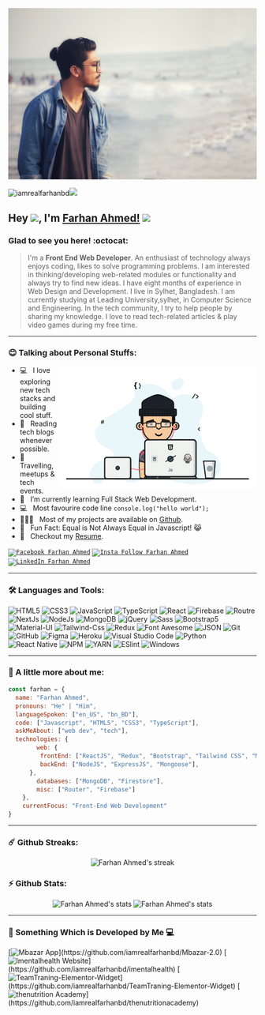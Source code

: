 <img src="https://raw.githubusercontent.com/iamrealfarhanbd/iamrealfarhanbd/main/farhan.jpg" >

<p align="left"><img src="https://komarev.com/ghpvc/?username=iamrealfarhanbd&label=Profile%20views&color=0e75b6&style=flat" alt="iamrealfarhanbd" /><img src="https://media.giphy.com/media/mGcNjsfWAjY5AEZNw6/giphy.gif" width="50"> </p>

## Hey <img src="https://media.giphy.com/media/hvRJCLFzcasrR4ia7z/giphy.gif" width="22px">, I'm [Farhan Ahmed!](https://iamrealfarhanbd.web.app/) <img src="https://emojis.slackmojis.com/emojis/images/1531849430/4246/blob-sunglasses.gif?1531849430" width="30"/>

### Glad to see you here! :octocat:

> I'm a **Front End Web Developer**. An enthusiast of technology always enjoys coding, likes to solve programming problems. I am interested in thinking/developing web-related modules or functionality and always try to find new ideas. I have eight months of experience in Web Design and Development. I live in Sylhet, Bangladesh. I am currently studying at Leading University,sylhet, in Computer Science and Engineering. In the tech community, I try to help people by sharing my knowledge. I love to read tech-related articles & play video games during my free time.

---

### :blush: Talking about Personal Stuffs:

<img align="right" height="250" width="400" alt="Farhan Ahmed" src="https://raw.githubusercontent.com/iamrealfarhanbd/iamrealfarhanbd/main/iamrealfarhanbd.gif" />

- 💻 &nbsp; I love exploring new tech stacks and building cool stuff.
- 📰 &nbsp; Reading tech blogs whenever possible.
- 🍕 &nbsp; Travelling, meetups & tech events.
- 🚀 &nbsp; I’m currently learning Full Stack Web Development.
- :computer: &nbsp; Most favourire code line `console.log("hello world");`
- 👨🏻‍💻 &nbsp; Most of my projects are available on [Github](https://github.com/iamrealfarhanbd).
- 👾 &nbsp; Fun Fact: Equal is Not Always Equal in Javascript! 😹
- 📝 &nbsp; Checkout my [Resume](https://drive.google.com/file/d/18HzREtV2Uee8cMliuzCVS2GRxnsJY_m-/view).

<p><code><a href="https://www.facebook.com/iamrealfarhanbd" rel="nofollow"><img src="https://camo.githubusercontent.com/aa5acc6e1a9c9d65efa3ce1b71c9181704794738/68747470733a2f2f696d672e736869656c64732e696f2f62616467652f2532302d466f6c6c6f772d626c61636b3f636f6c6f723d313431373141266c6162656c436f6c6f723d313937366432266c6f676f3d66616365626f6f6b266c6f676f436f6c6f723d666666666666" alt="Facebook Farhan Ahmed" data-canonical-src="https://img.shields.io/badge/%20-Follow-black?color=14171A&amp;labelColor=1976d2&amp;logo=facebook&amp;logoColor=ffffff" style="max-width:100%;"></a></code>
<code><a href="https://www.instagram.com/iamrealfarhanbd" rel="nofollow"><img src="https://camo.githubusercontent.com/ae9471b4054c80e23c343e23dbbed89b7cf4edf5/68747470733a2f2f696d672e736869656c64732e696f2f62616467652f2532302d466f6c6c6f772d626c61636b3f636f6c6f723d313431373141266c6162656c436f6c6f723d643831623630266c6f676f3d696e7374616772616d266c6f676f436f6c6f723d666666666666" alt="Insta Follow Farhan Ahmed" data-canonical-src="https://img.shields.io/badge/%20-Follow-black?color=14171A&amp;labelColor=d81b60&amp;logo=instagram&amp;logoColor=ffffff" style="max-width:100%;"></a></code>
<code><a href="https://www.linkedin.com/in/iamrealfarhanbd/" rel="nofollow"><img src="https://camo.githubusercontent.com/30b1a9002c659b7b7be7d364099a12ca06d7bd1b/68747470733a2f2f696d672e736869656c64732e696f2f62616467652f2532302d436f6e6e6563742d626c61636b3f636f6c6f723d313431373141266c6162656c436f6c6f723d323132313231266c6f676f3d6c696e6b6564696e266c6f676f436f6c6f723d666666666666" alt="LinkedIn Farhan Ahmed" data-canonical-src="https://img.shields.io/badge/%20-Connect-black?color=14171A&amp;labelColor=212121&amp;logo=linkedin&amp;logoColor=ffffff" style="max-width:100%;"></a></code>
</p>

---


### 🛠 Languages and Tools:

![HTML5](https://img.shields.io/badge/-HTML5-000000?style=flat&logo=html5)
![CSS3](https://img.shields.io/badge/-CSS3-000000?style=flat&logo=css3&logoColor=1572B6)
![JavaScript](https://img.shields.io/badge/-JavaScript-000000?style=flat&logo=javascript)
![TypeScript](https://img.shields.io/badge/-TypeScript-000000?style=flat&logo=TypeScript)
![React](https://img.shields.io/badge/-React-000000?style=flat&logo=react)
![Firebase](https://img.shields.io/badge/-Firebase-000000?style=flat&logo=firebase)
![Routre](https://img.shields.io/badge/-Router-000000?style=flat&logo=react-router)
![NextJs](https://img.shields.io/badge/-NextJs-000000?style=flat&logo=Next.js)
![NodeJs](https://img.shields.io/badge/-NodeJs-000000?style=flat&logo=Node.js)
![MongoDB](https://img.shields.io/badge/-MongoDB-000000?style=flat&logo=mongodb)
![jQuery](https://img.shields.io/badge/-jQuery-000000?style=flat&logo=jQuery&logoColor=0078D6)
![Sass](https://img.shields.io/badge/-SCSS-000000?style=flat&logo=sass)
![Bootstrap5](https://img.shields.io/badge/-Bootstrap%205-000000?style=flat&logo=bootstrap)
![Material-UI](https://img.shields.io/badge/-Material%20UI-000000?style=flat&logo=Material%20UI&logoColor=0078D6)
![Tailwind-Css](https://img.shields.io/badge/-Tailwind%20CSS-000000?style=flat&logo=tailwindcss)
![Redux](https://img.shields.io/badge/-Redux-000000?style=flat&logo=redux&logoColor=764ABC)
![Font Awesome](https://img.shields.io/badge/-font%20awesome-000000?style=flat&logo=font-awesome)
![JSON](https://img.shields.io/badge/-JSON-000000?style=flat&logo=JSON&logoColor=565656)
![Git](https://img.shields.io/badge/-Git-000000?style=flat&logo=git)
![GitHub](https://img.shields.io/badge/-GitHub-000000?style=flat&logo=github)
![Figma](https://img.shields.io/badge/-Figma-000000?style=flat&logo=figma)
![Heroku](https://img.shields.io/badge/-Heroku-000000?style=flat&logo=heroku&logoColor=3D0091)
![Visual Studio Code](https://img.shields.io/badge/-VSCode-000000?style=flat&logo=visual-studio-code&logoColor=0078D6)
![Python](https://img.shields.io/badge/-Python-000000?style=flat&logo=python)
![React Native](https://img.shields.io/badge/-React%20Native-000000?style=flat&logo=react)
![NPM](https://img.shields.io/badge/-npm-000000?style=flat&logo=npm)
![YARN](https://img.shields.io/badge/-yarn-000000?style=flat&logo=yarn)
![ESlint](https://img.shields.io/badge/-ESlint-000000?style=flat&logo=ESlint&logoColor=3831ca)
![Windows](https://img.shields.io/badge/-Windows-000000?style=flat&logo=windows&logoColor=0078D6)


---

### :boy: A little more about me:

```javascript
const farhan = {
  name: "Farhan Ahmed",
  pronouns: "He" | "Him",
  languageSpoken: ["en_US", "bn_BD"],
  code: ["Javascript", "HTML5", "CSS3", "TypeScript"],
  askMeAbout: ["web dev", "tech"],
  technologies: {
        web: {
         frontEnd: ["ReactJS", "Redux", "Bootstrap", "Tailwind CSS", "Material UI"],
         backEnd: ["NodeJS", "ExpressJS", "Mongoose"],
      },
        databases: ["MongoDB", "Firestore"],
        misc: ["Router", "Firebase"]
    },
    currentFocus: "Front-End Web Development"
}
```

---

### ☄️ Github Streaks:
<p align="center">
    <img alt="Farhan Ahmed's streak" src="https://github-readme-streak-stats.herokuapp.com/?user=iamrealfarhanbd&theme=tokyonight&hide_border=true"/>
</p>

### ⚡ Github Stats:

<p align="center">
	<img src="https://github-readme-stats.vercel.app/api?username=iamrealfarhanbd&show_icons=true&hide_border=true&theme=tokyonight" alt="Farhan Ahmed's stats" />
	<img src="https://github-readme-stats.vercel.app/api/top-langs?username=iamrealfarhanbd&show_icons=true&locale=en&layout=compact&langs_count=20&theme=tokyonight&hide_border=true" alt="Farhan Ahmed's stats"/>
	
</p>

---

### 🚀 Something Which is Developed by Me 💻

[![Mbazar App](https://github-readme-stats.vercel.app/api/pin/?username=iamrealfarhanbd&repo=Mbazar-2.0&theme=tokyonight&hide_border=true")](https://github.com/iamrealfarhanbd/Mbazar-2.0)
[![Imentalhealth Website](https://github-readme-stats.vercel.app/api/pin/?username=iamrealfarhanbd&repo=imentalhealth&theme=tokyonight&hide_border=true")](https://github.com/iamrealfarhanbd/imentalhealth)
[![TeamTraning-Elementor-Widget](https://github-readme-stats.vercel.app/api/pin/?username=iamrealfarhanbd&repo=TeamTraning-Elementor-Widget&theme=tokyonight&hide_border=true")](https://github.com/iamrealfarhanbd/TeamTraning-Elementor-Widget)
[![thenutrition Academy](https://github-readme-stats.vercel.app/api/pin/?username=iamrealfarhanbd&repo=thenutritionacademy&theme=tokyonight&hide_border=true")](https://github.com/iamrealfarhanbd/thenutritionacademy)

